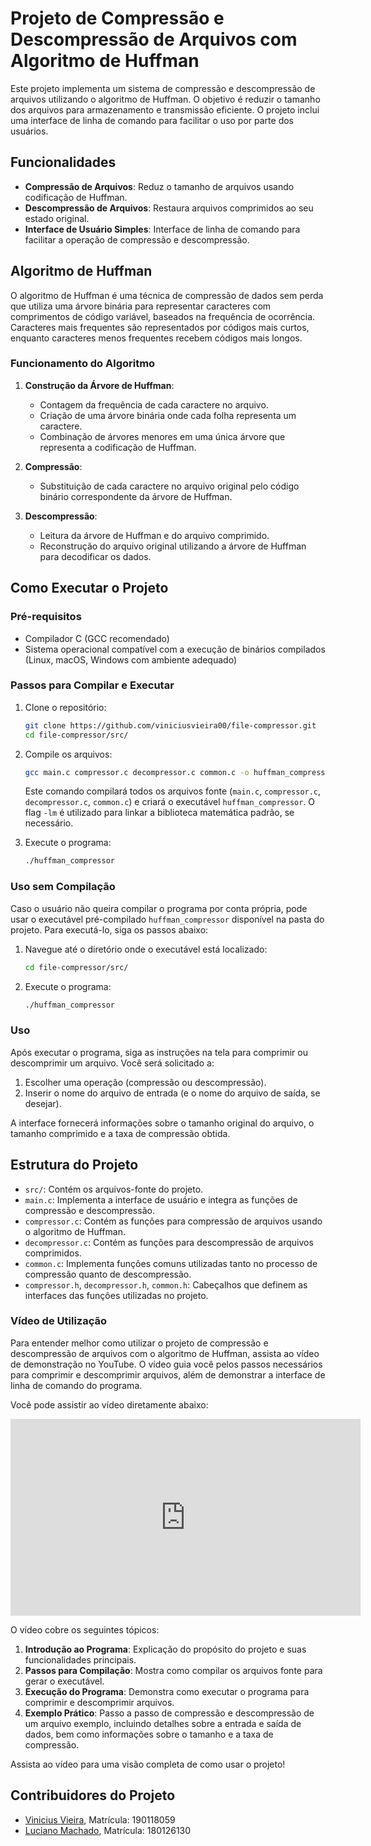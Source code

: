# Projeto de Compressão e Descompressão de Arquivos com Algoritmo de Huffman

Este projeto implementa um sistema de compressão e descompressão de arquivos utilizando o algoritmo de Huffman. O objetivo é reduzir o tamanho dos arquivos para armazenamento e transmissão eficiente. O projeto inclui uma interface de linha de comando para facilitar o uso por parte dos usuários.

## Funcionalidades

- **Compressão de Arquivos**: Reduz o tamanho de arquivos usando codificação de Huffman.
- **Descompressão de Arquivos**: Restaura arquivos comprimidos ao seu estado original.
- **Interface de Usuário Simples**: Interface de linha de comando para facilitar a operação de compressão e descompressão.

## Algoritmo de Huffman

O algoritmo de Huffman é uma técnica de compressão de dados sem perda que utiliza uma árvore binária para representar caracteres com comprimentos de código variável, baseados na frequência de ocorrência. Caracteres mais frequentes são representados por códigos mais curtos, enquanto caracteres menos frequentes recebem códigos mais longos.

### Funcionamento do Algoritmo

1. **Construção da Árvore de Huffman**:
   - Contagem da frequência de cada caractere no arquivo.
   - Criação de uma árvore binária onde cada folha representa um caractere.
   - Combinação de árvores menores em uma única árvore que representa a codificação de Huffman.

2. **Compressão**:
   - Substituição de cada caractere no arquivo original pelo código binário correspondente da árvore de Huffman.

3. **Descompressão**:
   - Leitura da árvore de Huffman e do arquivo comprimido.
   - Reconstrução do arquivo original utilizando a árvore de Huffman para decodificar os dados.

## Como Executar o Projeto

### Pré-requisitos

- Compilador C (GCC recomendado)
- Sistema operacional compatível com a execução de binários compilados (Linux, macOS, Windows com ambiente adequado)

### Passos para Compilar e Executar

1. Clone o repositório:
   ```bash
   git clone https://github.com/viniciusvieira00/file-compressor.git
   cd file-compressor/src/
   ```

2. Compile os arquivos:
   ```bash
   gcc main.c compressor.c decompressor.c common.c -o huffman_compressor -lm
   ```

   Este comando compilará todos os arquivos fonte (`main.c`, `compressor.c`, `decompressor.c`, `common.c`) e criará o executável `huffman_compressor`. O flag `-lm` é utilizado para linkar a biblioteca matemática padrão, se necessário.

3. Execute o programa:
   ```bash
   ./huffman_compressor
   ```

### Uso sem Compilação

Caso o usuário não queira compilar o programa por conta própria, pode usar o executável pré-compilado `huffman_compressor` disponível na pasta do projeto. Para executá-lo, siga os passos abaixo:

1. Navegue até o diretório onde o executável está localizado:
   ```bash
   cd file-compressor/src/
   ```

2. Execute o programa:
   ```bash
   ./huffman_compressor
   ```

### Uso

Após executar o programa, siga as instruções na tela para comprimir ou descomprimir um arquivo. Você será solicitado a:

1. Escolher uma operação (compressão ou descompressão).
2. Inserir o nome do arquivo de entrada (e o nome do arquivo de saída, se desejar).

A interface fornecerá informações sobre o tamanho original do arquivo, o tamanho comprimido e a taxa de compressão obtida.

## Estrutura do Projeto

- `src/`: Contém os arquivos-fonte do projeto.
- `main.c`: Implementa a interface de usuário e integra as funções de compressão e descompressão.
- `compressor.c`: Contém as funções para compressão de arquivos usando o algoritmo de Huffman.
- `decompressor.c`: Contém as funções para descompressão de arquivos comprimidos.
- `common.c`: Implementa funções comuns utilizadas tanto no processo de compressão quanto de descompressão.
- `compressor.h`, `decompressor.h`, `common.h`: Cabeçalhos que definem as interfaces das funções utilizadas no projeto.

### Vídeo de Utilização

Para entender melhor como utilizar o projeto de compressão e descompressão de arquivos com o algoritmo de Huffman, assista ao vídeo de demonstração no YouTube. O vídeo guia você pelos passos necessários para comprimir e descomprimir arquivos, além de demonstrar a interface de linha de comando do programa.

Você pode assistir ao vídeo diretamente abaixo:

<iframe width="560" height="315" src="https://www.youtube.com/embed/mEPHPr-cEJU?si=R5oDR3WQRYTRuFKF" title="YouTube video player" frameborder="0" allow="accelerometer; autoplay; clipboard-write; encrypted-media; gyroscope; picture-in-picture; web-share" referrerpolicy="strict-origin-when-cross-origin" allowfullscreen></iframe>

O vídeo cobre os seguintes tópicos:

1. **Introdução ao Programa**: Explicação do propósito do projeto e suas funcionalidades principais.
2. **Passos para Compilação**: Mostra como compilar os arquivos fonte para gerar o executável.
3. **Execução do Programa**: Demonstra como executar o programa para comprimir e descomprimir arquivos.
4. **Exemplo Prático**: Passo a passo de compressão e descompressão de um arquivo exemplo, incluindo detalhes sobre a entrada e saída de dados, bem como informações sobre o tamanho e a taxa de compressão.

Assista ao vídeo para uma visão completa de como usar o projeto!

## Contribuidores do Projeto

- [Vinicius Vieira](https://github.com/viniciusvieira00), Matrícula: 190118059
- [Luciano Machado](https://github.com/Hierophylax), Matrícula: 180126130